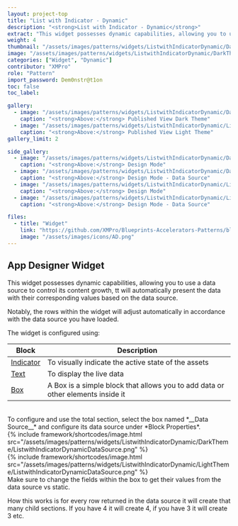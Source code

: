 ```yaml
---
layout: project-top
title: "List with Indicator - Dynamic"
description: "<strong>List with Indicator - Dynamic</strong>"
extract: "This widget possesses dynamic capabilities, allowing you to use a data source to control its content growth."
weight: 4
thumbnail: "/assets/images/patterns/widgets/ListwithIndicatorDynamic/DarkTheme/ListwithIndicatorDynamicPublishedMode.png"
image: "/assets/images/patterns/widgets/ListwithIndicatorDynamic/DarkTheme/ListwithIndicatorDynamicPublishedMode.png"
categories: ["Widget", "Dynamic"]
contributor: "XMPro"
role: "Pattern"
import_password: Dem0nstr@t1on
toc: false
toc_label: 

gallery:
  - image: "/assets/images/patterns/widgets/ListwithIndicatorDynamic/DarkTheme/ListwithIndicatorDynamicPublishedMode.png"
    caption: "<strong>Above:</strong> Published View Dark Theme"
  - image: "/assets/images/patterns/widgets/ListwithIndicatorDynamic/LightTheme/ListwithIndicatorDynamicPublishedMode.png"
    caption: "<strong>Above:</strong> Published View Light Theme"
gallery_limit: 2

side_gallery:
  - image: "/assets/images/patterns/widgets/ListwithIndicatorDynamic/DarkTheme/ListwithIndicatorDynamicDesignMode.png"
    caption: "<strong>Above:</strong> Design Mode"
  - image: "/assets/images/patterns/widgets/ListwithIndicatorDynamic/DarkTheme/ListwithIndicatorDynamicDataSource.png"
    caption: "<strong>Above:</strong> Design Mode - Data Source"
  - image: "/assets/images/patterns/widgets/ListwithIndicatorDynamic/LightTheme/ListwithIndicatorDynamicDesignMode.png"
    caption: "<strong>Above:</strong> Design Mode"
  - image: "/assets/images/patterns/widgets/ListwithIndicatorDynamic/LightTheme/ListwithIndicatorDynamicDataSource.png"
    caption: "<strong>Above:</strong> Design Mode - Data Source"

files:
  - title: "Widget"
    link: "https://github.com/XMPro/Blueprints-Accelerators-Patterns/blob/master/patterns/widgets/List%20with%20Indicator%20Dynamic.xwid"
    image: "/assets/images/icons/AD.png"
---
```


## App Designer Widget
This widget possesses dynamic capabilities, allowing you to use a data source to control its content growth, tt will automatically present the data with their corresponding values based on the data source. 

Notably, the rows within the widget will adjust automatically in accordance with the data source you have loaded.

The widget is configured using: 

| Block                                  | Description                                                  |
| -------------------------------------- | ------------------------------------------------------------ |
| [Indicator](https://documentation.xmpro.com/blocks-toolbox/basic/indicator) | To visually indicate the active state of the assets |
| [Text](https://documentation.xmpro.com/blocks-toolbox/basic/text) | To display the live data |
| [Box](https://documentation.xmpro.com/blocks-toolbox/layout/box-and-data-repeater-box) | A Box is a simple block that allows you to add data or other elements inside it |

<br />
To configure and use the total section, select the box named *__Data Source__* and configure its data source under *Block Properties*.  
<div class="inline_image">{% include framework/shortcodes/image.html src="/assets/images/patterns/widgets/ListwithIndicatorDynamic/DarkTheme/ListwithIndicatorDynamicDataSource.png" %}</div>
<div class="inline_image">{% include framework/shortcodes/image.html src="/assets/images/patterns/widgets/ListwithIndicatorDynamic/LightTheme/ListwithIndicatorDynamicDataSource.png" %}</div>
Make sure to change the fields within the box to get their values from the data source vs static.

How this works is for every row returned in the data source it will create that many child sections.  If you have 4 it will create 4, if you have 3 it will create 3 etc.